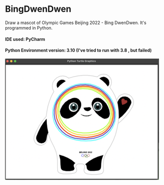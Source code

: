 # BingDwenDwen
Draw a mascot of Olympic Games Beijing 2022 - Bing DwenDwen. It's programmed in Python.

#### IDE used: PyCharm
#### Python Environment version: 3.10 (I've tried to run with 3.8 , but failed)

![This is an image](https://github.com/JeomJeom/BingDwenDwen/blob/main/demo/Screen%20Shot%202022-02-10%20at%201.34.09%20am.png)
